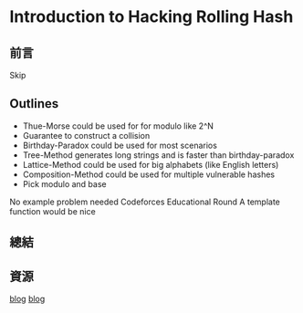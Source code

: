 # Introduction to **Hacking** Rolling Hash

## 前言
Skip
<br>

## Outlines
- Thue-Morse could be used for for modulo like 2^N
- Guarantee to construct a collision
- Birthday-Paradox could be used for most scenarios
- Tree-Method generates long strings and is faster than birthday-paradox
- Lattice-Method could be used for big alphabets (like English letters)
- Composition-Method could be used for multiple vulnerable hashes
- Pick modulo and base

No example problem needed
Codeforces Educational Round
A template function would be nice

## 總結

## 資源
[blog](https://codeforces.com/blog/entry/60442)
[blog](https://codeforces.com/blog/entry/100027)
